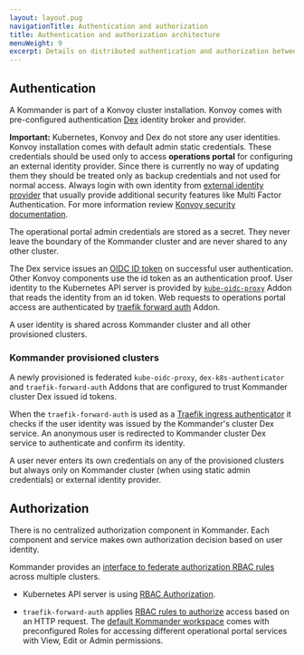 ```yaml
---
layout: layout.pug
navigationTitle: Authentication and authorization
title: Authentication and authorization architecture
menuWeight: 9
excerpt: Details on distributed authentication and authorization between clusters
---
```


## Authentication

A Kommander is part of a Konvoy cluster installation. Konvoy comes with pre-configured authentication [Dex][dex_service] identity broker and provider.

**Important:** Kubernetes, Konvoy and Dex do not store any user identities. Konvoy installation comes with default admin static credentials. These credentials should be used only to access **operations portal** for configuring an external identity provider. Since there is currently no way of updating them they should be treated only as backup credentials and not used for normal access. Always login with own identity from [external identity provider](../../operations/identity-providers/) that usually provide additional security features like Multi Factor Authentication. For more information review [Konvoy security documentation](/ksphere/konvoy/latest/security/).

The operational portal admin credentials are stored as a secret. They never leave the boundary of the Kommander cluster and are never shared to any other cluster.

The Dex service issues an [OIDC ID token][oidc_id_token] on successful user authentication. Other Konvoy components use the id token as an authentication proof. User identity to the Kubernetes API server is provided by [`kube-oidc-proxy`](https://github.com/jetstack/kube-oidc-proxy) Addon that reads the identity from an id token. Web requests to operations portal access are authenticated by [traefik forward auth](https://github.com/mesosphere/traefik-forward-auth) Addon.

A user identity is shared across Kommander cluster and all other provisioned clusters.

### Kommander provisioned clusters

A newly provisioned is federated `kube-oidc-proxy`, `dex-k8s-authenticator` and `traefik-forward-auth` Addons that are configured to trust Kommander cluster Dex issued id tokens.

When the `traefik-forward-auth` is used as a [Traefik ingress authenticator](https://docs.traefik.io/v1.7/configuration/backends/kubernetes/#annotations) it checks if the user identity was issued by the Kommander's cluster Dex service. An anonymous user is redirected to Kommander cluster Dex service to authenticate and confirm its identity.

A user never enters its own credentials on any of the provisioned clusters but always only on Kommander cluster (when using static admin credentials) or external identity provider.

## Authorization

There is no centralized authorization component in Kommander. Each component and service makes own authorization decision based on user identity.

Kommander provides an [interface to federate authorization RBAC rules](../../operations/access-control/) across multiple clusters.

* Kubernetes API server is using [RBAC Authorization](https://kubernetes.io/docs/reference/access-authn-authz/rbac/).

* `traefik-forward-auth` applies [RBAC rules to authorize](/ksphere/konvoy/latest/security/external-idps/rbac/#portal-authorization) access based on an HTTP request. The [default Kommander workspace](../../workspaces/) comes with preconfigured Roles for accessing different operational portal services with View, Edit or Admin permissions.

[dex_service]: https://github.com/dexidp/dex
[oidc_id_token]: https://openid.net/specs/openid-connect-core-1_0.html#IDToken
